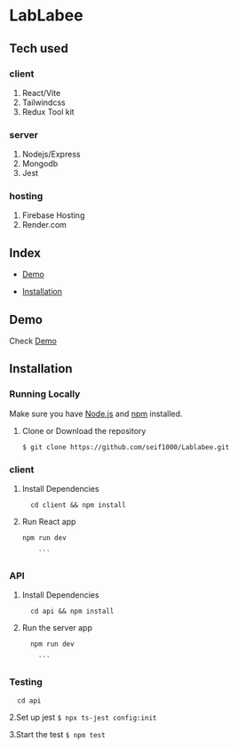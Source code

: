 # LabLabee

## Tech used 
### client 
1. React/Vite
2. Tailwindcss
3. Redux Tool kit
### server
1. Nodejs/Express
2. Mongodb
3. Jest
### hosting
1. Firebase Hosting
2. Render.com


## Index
+ [Demo](#demo)

+ [Installation](#installation)

## Demo<a name="demo"></a>
Check [Demo](https://lablabee-de5bc.web.app/)




## Installation<a name="installation"></a>
### Running Locally
Make sure you have [Node.js](https://nodejs.org/) and [npm](https://www.npmjs.com/) installed.

 
1. Clone or Download the repository

	```
	$ git clone https://github.com/seif1000/Lablabee.git
	
	```

### client 
1. Install Dependencies
	```
	  cd client && npm install 
	```

2. Run React app
	```
 	npm run dev
 
        ```

### API 

1. Install Dependencies
	```
	  cd api && npm install
 
	```

2. Run the server app
	```
  	  npm run dev
 
        ```

### Testing 

```
  cd api 
```

2.Set up jest
       ```
	$ npx ts-jest config:init
	```
	
3.Start the  test
	```
	$ npm test
	```




